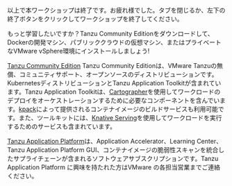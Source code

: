 以上で本ワークショップは終了です。お疲れ様でした。タブを閉じるか、左下の終了ボタンをクリックしてワークショップを終了してください。

もっと学習したいですか？Tanzu Community Editionをダウンロードして、Dockerの開発マシン、パブリッククラウドの仮想マシン、またはプライベートなVMware vSphere環境にインストールしましょう!

[Tanzu Community Edition](https://tanzu.vmware.com/tanzu/community)
Tanzu Community Editionは、VMware Tanzuの無償、コミュニティサポート、オープンソースのディストリビューションです。KubernetesディストリビューションとTanzu Application Toolkitが含まれています。Tanzu Application Toolkitは、[Cartographer](https://github.com/vmware-tanzu/cartographer)を使用してワークロードのデプロイをオーケストレーションするために必要なコンポーネントを含んでいます。[kpack](https://buildpacks.io/docs/tools/kpack/)によって提供されるコンテナイメージのビルドサービスも利用可能です。また、ツールキットには、[Knative Serving](https://knative.dev/docs/serving/)を使用してワークロードを実行するためのサービスも含まれています。

[Tanzu Application Platform](https://tanzu.vmware.com/application-platform)は、Application Accelerator、Learning Center、Tanzu Application Platform GUI、コンテナイメージの脆弱性スキャンを統合したサプライチェーンが含まれるソフトウェアサブスクリプションです。Tanzu Application Platform に興味を持たれた方はVMware の各担当営業までご連絡ください。
